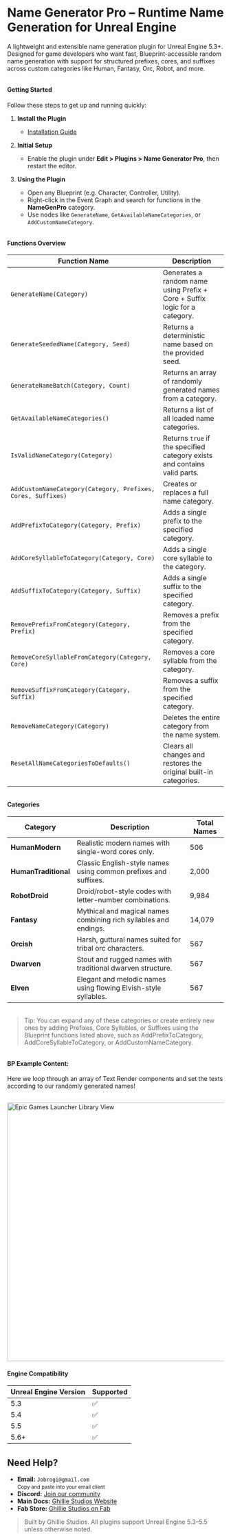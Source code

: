 # Name Generator Pro – Runtime Name Generation for Unreal Engine

A lightweight and extensible name generation plugin for Unreal Engine 5.3+.
Designed for game developers who want fast, Blueprint-accessible random name generation with support for structured prefixes, cores, and suffixes across custom categories like Human, Fantasy, Orc, Robot, and more.

<div style="margin-top: 2rem;"></div>

#### Getting Started

Follow these steps to get up and running quickly:

1. **Install the Plugin**

   - [Installation Guide](/docs/md/Docs---Installation)

2. **Initial Setup**

   - Enable the plugin under **Edit > Plugins > Name Generator Pro**, then restart the editor.

3. **Using the Plugin**

   - Open any Blueprint (e.g. Character, Controller, Utility).
   - Right-click in the Event Graph and search for functions in the **NameGenPro** category.
   - Use nodes like `GenerateName`, `GetAvailableNameCategories`, or `AddCustomNameCategory`.

<div style="margin-top: 2rem;"></div>

#### Functions Overview

| Function Name                                                | Description                                                                |
| ------------------------------------------------------------ | -------------------------------------------------------------------------- |
| `GenerateName(Category)`                                     | Generates a random name using Prefix + Core + Suffix logic for a category. |
| `GenerateSeededName(Category, Seed)`                         | Returns a deterministic name based on the provided seed.                   |
| `GenerateNameBatch(Category, Count)`                         | Returns an array of randomly generated names from a category.              |
| `GetAvailableNameCategories()`                               | Returns a list of all loaded name categories.                              |
| `IsValidNameCategory(Category)`                              | Returns `true` if the specified category exists and contains valid parts.  |
| `AddCustomNameCategory(Category, Prefixes, Cores, Suffixes)` | Creates or replaces a full name category.                                  |
| `AddPrefixToCategory(Category, Prefix)`                      | Adds a single prefix to the specified category.                            |
| `AddCoreSyllableToCategory(Category, Core)`                  | Adds a single core syllable to the category.                               |
| `AddSuffixToCategory(Category, Suffix)`                      | Adds a single suffix to the specified category.                            |
| `RemovePrefixFromCategory(Category, Prefix)`                 | Removes a prefix from the specified category.                              |
| `RemoveCoreSyllableFromCategory(Category, Core)`             | Removes a core syllable from the category.                                 |
| `RemoveSuffixFromCategory(Category, Suffix)`                 | Removes a suffix from the specified category.                              |
| `RemoveNameCategory(Category)`                               | Deletes the entire category from the name system.                          |
| `ResetAllNameCategoriesToDefaults()`                         | Clears all changes and restores the original built-in categories.          |

<div style="margin-top: 2rem;"></div>

#### Categories

| Category             | Description                                                      | Total Names |
| -------------------- | ---------------------------------------------------------------- | ----------- |
| **HumanModern**      | Realistic modern names with single-word cores only.              | 506         |
| **HumanTraditional** | Classic English-style names using common prefixes and suffixes.  | 2,000       |
| **RobotDroid**       | Droid/robot-style codes with letter-number combinations.         | 9,984       |
| **Fantasy**          | Mythical and magical names combining rich syllables and endings. | 14,079      |
| **Orcish**           | Harsh, guttural names suited for tribal orc characters.          | 567         |
| **Dwarven**          | Stout and rugged names with traditional dwarven structure.       | 567         |
| **Elven**            | Elegant and melodic names using flowing Elvish-style syllables.  | 567         |

<div style="margin-top: 2rem;"></div>

<blockquote>Tip: You can expand any of these categories or create entirely new ones by adding Prefixes, Core Syllables, or Suffixes using the Blueprint functions listed above, such as AddPrefixToCategory, AddCoreSyllableToCategory, or AddCustomNameCategory.</blockquote>

<div style="margin-top: 2rem;"></div>

#### BP Example Content:

Here we loop through an array of Text Render components and set the texts according to our randomly generated names!

<img src="https://jobrogi.github.io/GhillieStudios/Docs/DocsImages/BlueprintNameGenProExample.png" 
        alt="Epic Games Launcher Library View" 
        width="600" 
        style="margin-top: 1rem;" />

#### Engine Compatibility

| Unreal Engine Version | Supported |
| --------------------- | --------- |
| 5.3                   | ✅        |
| 5.4                   | ✅        |
| 5.5                   | ✅        |
| 5.6+                  | ✅        |

<div style="margin-top: 2rem;"></div>

<h2>Need Help?</h2>

<ul>
  <li>
     <strong>Email:</strong> <code>Jobrogi@gmail.com</code><br />
    <small>Copy and paste into your email client</small>
  </li>
  <li>
     <strong>Discord:</strong>
    <a href="https://discord.gg/AFVyqXBSRW" target="_blank" rel="noopener noreferrer">
      Join our community
    </a>
  </li>
  <li>
     <strong>Main Docs:</strong>
    <a href="https://jobrogi.github.io/GhillieStudios" target="_blank" rel="noopener noreferrer">
      Ghillie Studios Website
    </a>
  </li>
  <li>
     <strong>Fab Store:</strong>
    <a href="https://www.fab.com/sellers/Ghillie%20Studios" target="_blank" rel="noopener noreferrer">
      Ghillie Studios on Fab
    </a>
  </li>
</ul>

<blockquote>
  Built by Ghillie Studios. All plugins support Unreal Engine 5.3–5.5 unless otherwise noted.
</blockquote>
